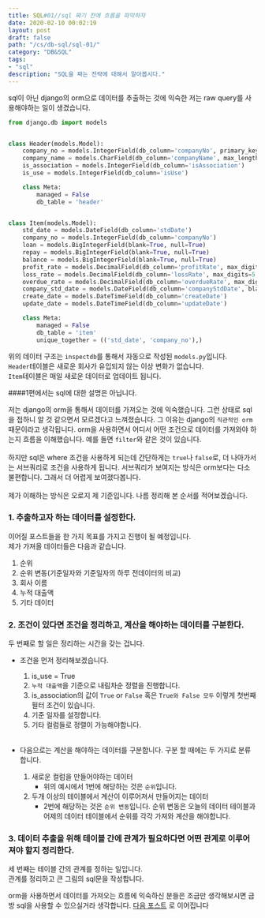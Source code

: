 ```yaml
---
title: SQL#01//sql 짜기 전에 흐름을 파악하자
date: 2020-02-10 00:02:19
layout: post
draft: false
path: "/cs/db-sql/sql-01/"
category: "DB&SQL"
tags:
- "sql"
description: "SQL을 짜는 전략에 대해서 알아봅시다."
---
```

sql이 아닌 django의 orm으로 데이터를 추출하는 것에 익숙한 저는
raw query를 사용해야하는 일이 생겼습니다.
```python
from django.db import models


class Header(models.Model):
    company_no = models.IntegerField(db_column='companyNo', primary_key=True)
    company_name = models.CharField(db_column='companyName', max_length=100)
    is_association = models.IntegerField(db_column='isAssociation')
    is_use = models.IntegerField(db_column='isUse')

    class Meta:
        managed = False
        db_table = 'header'


class Item(models.Model):
    std_date = models.DateField(db_column='stdDate')
    company_no = models.IntegerField(db_column='companyNo')
    loan = models.BigIntegerField(blank=True, null=True)
    repay = models.BigIntegerField(blank=True, null=True)
    balance = models.BigIntegerField(blank=True, null=True)
    profit_rate = models.DecimalField(db_column='profitRate', max_digits=5, decimal_places=2, blank=True, null=True)
    loss_rate = models.DecimalField(db_column='lossRate', max_digits=5, decimal_places=2, blank=True, null=True)
    overdue_rate = models.DecimalField(db_column='overdueRate', max_digits=5, decimal_places=2, blank=True, null=True)
    company_std_date = models.DateField(db_column='companyStdDate', blank=True, null=True)
    create_date = models.DateTimeField(db_column='createDate')
    update_date = models.DateTimeField(db_column='updateDate')

    class Meta:
        managed = False
        db_table = 'item'
        unique_together = (('std_date', 'company_no'),)
```
위의 데이터 구조는 `inspectdb`를 통해서 자동으로 작성된 `models.py`입니다.<br>
`Header`테이블은 새로운 회사가 유입되지 않는 이상 변화가 없습니다.<br>
`Item`테이블은 매일 새로운 데이터로 업데이트 됩니다.

####1편에서는 sql에 대한 설명은 아닙니다.

저는 django의 orm을 통해서 데이터를 가져오는 것에 익숙했습니다.
그런 상태로 sql을 접하니 알 것 같으면서 모르겠다고 느껴졌습니다.
그 이유는 django의 `직관적인 orm` 때문이라고 생각됩니다.
orm을 사용하면서 어디서 어떤 조건으로 데이터를 가져와야 하는지 흐름을 이해했습니다. 예를 들면 `filter`와 같은 것이 있습니다.<br><br>
하지만 sql은 where 조건을 사용하게 되는데 간단하게는 `true`나 `false`로, 더 나아가서는 서브쿼리로 조건을 사용하게 됩니다.
서브쿼리가 보여지는 방식은 orm보다는 다소 불편합니다. 그래서 더 어렵게 보여졌다봅니다.<br><br>
제가 이해하는 방식은 오로지 제 기준입니다. 나름 정리해 본 순서를 적어보겠습니다.

### 1. 추출하고자 하는 데이터를 설정한다.
이어질 포스트들을 한 가지 목표를 가지고 진행이 될 예정입니다.<br>
제가 가져올 데이터들은 다음과 같습니다.

1. 순위
2. 순위 변동(기준일자와 기준일자의 하루 전데이터의 비교)
3. 회사 이름
4. 누적 대출액
5. 기타 데이터

### 2. 조건이 있다면 조건을 정리하고, 계산을 해야하는 데이터를 구분한다.
두 번째로 할 일은 정리하는 시간을 갖는 겁니다.<br>

- 조건을 먼저 정리해보겠습니다.
  1. is\_use = True
  2. `누적 대출액`을 기준으로 내림차순 정렬을 진행합니다.
  3. is\_association의 값이 `True` or `False` 혹은 `True와 False 모두` 이렇게 첫번째 필터 조건이 있습니다.
  4. 기준 일자를 설정합니다.
  5. 기타 컬럼들로 정렬이 가능해야합니다.
<br><br>
- 다음으로는 계산을 해야하는 데이터를 구분합니다. 구분 할 때에는 두 가지로 분류합니다.

  1. 새로운 컬럼을 만들어야하는 데이터
        - 위의 예시에서 1번에 해당하는 것은 `순위`입니다.
  2. 두개 이상의 테이블에서 계산이 이루어져서 만들어지는 데이터
        - 2번에 해당하는 것은 `순위 변동`입니다. 순위 변동은 오늘의 데이터 테이블과 어제의 데이터 테이블에서 순위를 각각 가져와 계산을 해야합니다.


### 3. 데이터 추출을 위해 테이블 간에 관계가 필요하다면 어떤 관계로 이루어 져야 할지 정리한다.
세 번째는 테이블 간의 관계를 정하는 일입니다.<br>
관계를 정리하고 큰 그림의 sql문을 작성합니다.

orm을 사용하면서 데이터를 가져오는 흐름에 익숙하신 분들은 조금만 생각해보시면
금방 sql을 사용할 수 있으실거라 생각합니다.
[다음 포스트](https://bmh8993.github.io/DATABASE&SQL/sql-%ED%81%B0-%EA%B7%B8%EB%A6%BC%EC%9D%84-%EA%B7%B8%EB%A0%A4%EB%B3%B4%EC%9E%90/) 로 이어집니다
